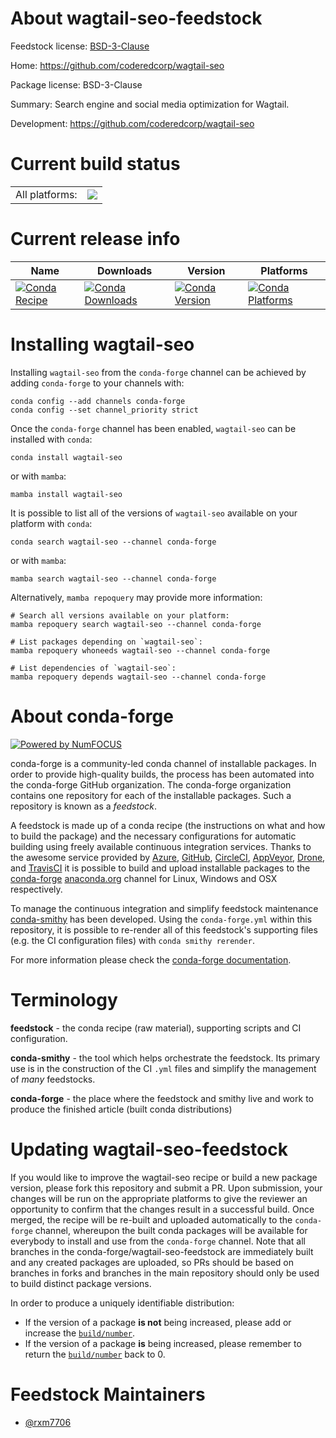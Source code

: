 About wagtail-seo-feedstock
===========================

Feedstock license: [BSD-3-Clause](https://github.com/conda-forge/wagtail-seo-feedstock/blob/main/LICENSE.txt)

Home: https://github.com/coderedcorp/wagtail-seo

Package license: BSD-3-Clause

Summary: Search engine and social media optimization for Wagtail.

Development: https://github.com/coderedcorp/wagtail-seo

Current build status
====================


<table><tr><td>All platforms:</td>
    <td>
      <a href="https://dev.azure.com/conda-forge/feedstock-builds/_build/latest?definitionId=21459&branchName=main">
        <img src="https://dev.azure.com/conda-forge/feedstock-builds/_apis/build/status/wagtail-seo-feedstock?branchName=main">
      </a>
    </td>
  </tr>
</table>

Current release info
====================

| Name | Downloads | Version | Platforms |
| --- | --- | --- | --- |
| [![Conda Recipe](https://img.shields.io/badge/recipe-wagtail--seo-green.svg)](https://anaconda.org/conda-forge/wagtail-seo) | [![Conda Downloads](https://img.shields.io/conda/dn/conda-forge/wagtail-seo.svg)](https://anaconda.org/conda-forge/wagtail-seo) | [![Conda Version](https://img.shields.io/conda/vn/conda-forge/wagtail-seo.svg)](https://anaconda.org/conda-forge/wagtail-seo) | [![Conda Platforms](https://img.shields.io/conda/pn/conda-forge/wagtail-seo.svg)](https://anaconda.org/conda-forge/wagtail-seo) |

Installing wagtail-seo
======================

Installing `wagtail-seo` from the `conda-forge` channel can be achieved by adding `conda-forge` to your channels with:

```
conda config --add channels conda-forge
conda config --set channel_priority strict
```

Once the `conda-forge` channel has been enabled, `wagtail-seo` can be installed with `conda`:

```
conda install wagtail-seo
```

or with `mamba`:

```
mamba install wagtail-seo
```

It is possible to list all of the versions of `wagtail-seo` available on your platform with `conda`:

```
conda search wagtail-seo --channel conda-forge
```

or with `mamba`:

```
mamba search wagtail-seo --channel conda-forge
```

Alternatively, `mamba repoquery` may provide more information:

```
# Search all versions available on your platform:
mamba repoquery search wagtail-seo --channel conda-forge

# List packages depending on `wagtail-seo`:
mamba repoquery whoneeds wagtail-seo --channel conda-forge

# List dependencies of `wagtail-seo`:
mamba repoquery depends wagtail-seo --channel conda-forge
```


About conda-forge
=================

[![Powered by
NumFOCUS](https://img.shields.io/badge/powered%20by-NumFOCUS-orange.svg?style=flat&colorA=E1523D&colorB=007D8A)](https://numfocus.org)

conda-forge is a community-led conda channel of installable packages.
In order to provide high-quality builds, the process has been automated into the
conda-forge GitHub organization. The conda-forge organization contains one repository
for each of the installable packages. Such a repository is known as a *feedstock*.

A feedstock is made up of a conda recipe (the instructions on what and how to build
the package) and the necessary configurations for automatic building using freely
available continuous integration services. Thanks to the awesome service provided by
[Azure](https://azure.microsoft.com/en-us/services/devops/), [GitHub](https://github.com/),
[CircleCI](https://circleci.com/), [AppVeyor](https://www.appveyor.com/),
[Drone](https://cloud.drone.io/welcome), and [TravisCI](https://travis-ci.com/)
it is possible to build and upload installable packages to the
[conda-forge](https://anaconda.org/conda-forge) [anaconda.org](https://anaconda.org/)
channel for Linux, Windows and OSX respectively.

To manage the continuous integration and simplify feedstock maintenance
[conda-smithy](https://github.com/conda-forge/conda-smithy) has been developed.
Using the ``conda-forge.yml`` within this repository, it is possible to re-render all of
this feedstock's supporting files (e.g. the CI configuration files) with ``conda smithy rerender``.

For more information please check the [conda-forge documentation](https://conda-forge.org/docs/).

Terminology
===========

**feedstock** - the conda recipe (raw material), supporting scripts and CI configuration.

**conda-smithy** - the tool which helps orchestrate the feedstock.
                   Its primary use is in the construction of the CI ``.yml`` files
                   and simplify the management of *many* feedstocks.

**conda-forge** - the place where the feedstock and smithy live and work to
                  produce the finished article (built conda distributions)


Updating wagtail-seo-feedstock
==============================

If you would like to improve the wagtail-seo recipe or build a new
package version, please fork this repository and submit a PR. Upon submission,
your changes will be run on the appropriate platforms to give the reviewer an
opportunity to confirm that the changes result in a successful build. Once
merged, the recipe will be re-built and uploaded automatically to the
`conda-forge` channel, whereupon the built conda packages will be available for
everybody to install and use from the `conda-forge` channel.
Note that all branches in the conda-forge/wagtail-seo-feedstock are
immediately built and any created packages are uploaded, so PRs should be based
on branches in forks and branches in the main repository should only be used to
build distinct package versions.

In order to produce a uniquely identifiable distribution:
 * If the version of a package **is not** being increased, please add or increase
   the [``build/number``](https://docs.conda.io/projects/conda-build/en/latest/resources/define-metadata.html#build-number-and-string).
 * If the version of a package **is** being increased, please remember to return
   the [``build/number``](https://docs.conda.io/projects/conda-build/en/latest/resources/define-metadata.html#build-number-and-string)
   back to 0.

Feedstock Maintainers
=====================

* [@rxm7706](https://github.com/rxm7706/)

